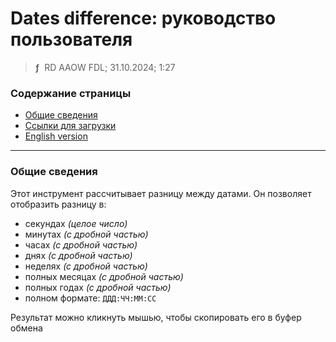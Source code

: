 # Dates difference: руководство пользователя
> **ƒ** &nbsp;RD AAOW FDL; 31.10.2024; 1:27



### Содержание страницы

- [Общие сведения](#section-1)
- [Ссылки для загрузки](https://adslbarxatov.github.io/DPArray/ru#dates-difference)
- [English version](https://adslbarxatov.github.io/DatesDifference)

---

### Общие сведения

Этот инструмент рассчитывает разницу между датами. Он позволяет отобразить разницу в:
- секундах *(целое число)*
- минутах *(с дробной частью)*
- часах *(с дробной частью)*
- днях *(с дробной частью)*
- неделях *(с дробной частью)*
- полных месяцах *(с дробной частью)*
- полных годах *(с дробной частью)*
- полном формате: `ДДД:ЧЧ:ММ:СС`

Результат можно кликнуть мышью, чтобы скопировать его в буфер обмена
